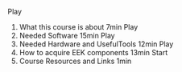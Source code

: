 Play

1. What this course is about
   7min
   Play
2. Needed Software
   15min
   Play
3. Needed Hardware and UsefulTools
   12min
   Play
4. How to acquire EEK components
   13min
   Start
5. Course Resources and Links
   1min
